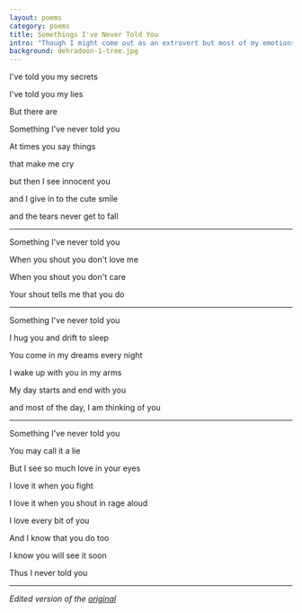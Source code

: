 ```yaml
---
layout: poems
category: poems 
title: Somethings I've Never Told You
intro: "Though I might come out as an extrovert but most of my emotions (specially love) is seldom expressed. And usually it's too late when I finally say the things that I've never told anyone."
background: dehradoon-1-tree.jpg
---
```


I've told you my secrets

I've told you my lies

But there are 

Something I've never told you

At times you say things

that make me cry

but then I see innocent you 

and I give in to the cute smile

and the tears never get to fall

----

Something I've never told you

When you shout you don't love me

When you shout you don't care

Your shout tells me that you do

----

Something I've never told you

I hug you and drift to sleep

You come in my dreams every night

I wake up with you in my arms

My day starts and end with you

and most of the day, I am thinking of you

----

Something I've never told you

You may call it a lie

But I see so much love in your eyes

I love it when you fight

I love it when you shout in rage aloud

I love every bit of you

And I know that you do too 

I know you will see it soon

Thus I never told you

----

*Edited version of the [original](https://github.com/kingsidharth/kingsidharth.github.com/blob/4ac9f496dc4f0f49480c6abbbb0a3d9964d56ce1/poems/_posts/2011-01-15-somethings-i-never-told-you.markdown)*
